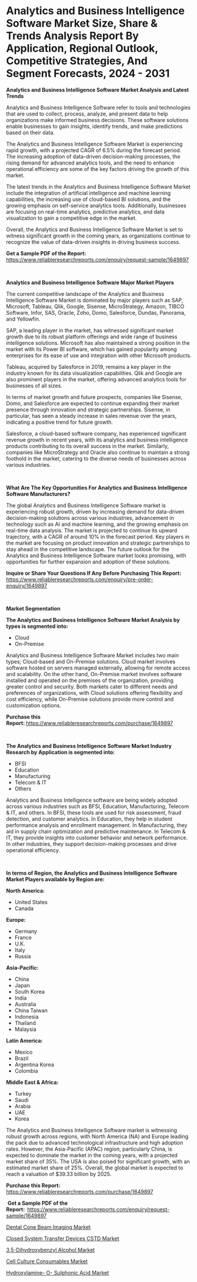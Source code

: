 <p><h1>Analytics and Business Intelligence Software Market Size, Share & Trends Analysis Report By Application, Regional Outlook, Competitive Strategies, And Segment Forecasts, 2024 - 2031</h1></p><p><strong>Analytics and Business Intelligence Software Market Analysis and Latest Trends</strong></p>
<p><p>Analytics and Business Intelligence Software refer to tools and technologies that are used to collect, process, analyze, and present data to help organizations make informed business decisions. These software solutions enable businesses to gain insights, identify trends, and make predictions based on their data.</p><p>The Analytics and Business Intelligence Software Market is experiencing rapid growth, with a projected CAGR of 6.5% during the forecast period. The increasing adoption of data-driven decision-making processes, the rising demand for advanced analytics tools, and the need to enhance operational efficiency are some of the key factors driving the growth of this market.</p><p>The latest trends in the Analytics and Business Intelligence Software Market include the integration of artificial intelligence and machine learning capabilities, the increasing use of cloud-based BI solutions, and the growing emphasis on self-service analytics tools. Additionally, businesses are focusing on real-time analytics, predictive analytics, and data visualization to gain a competitive edge in the market.</p><p>Overall, the Analytics and Business Intelligence Software Market is set to witness significant growth in the coming years, as organizations continue to recognize the value of data-driven insights in driving business success.</p></p>
<p><strong>Get a Sample PDF of the Report:&nbsp;</strong> <a href="https://www.reliableresearchreports.com/enquiry/request-sample/1649897">https://www.reliableresearchreports.com/enquiry/request-sample/1649897</a></p>
<p>&nbsp;</p>
<p><strong>Analytics and Business Intelligence Software Major Market Players</strong></p>
<p><p>The current competitive landscape of the Analytics and Business Intelligence Software Market is dominated by major players such as SAP, Microsoft, Tableau, Qlik, Google, Sisense, MicroStrategy, Amazon, TIBCO Software, Infor, SAS, Oracle, Zoho, Domo, Salesforce, Dundas, Panorama, and Yellowfin.</p><p>SAP, a leading player in the market, has witnessed significant market growth due to its robust platform offerings and wide range of business intelligence solutions. Microsoft has also maintained a strong position in the market with its Power BI software, which has gained popularity among enterprises for its ease of use and integration with other Microsoft products.</p><p>Tableau, acquired by Salesforce in 2019, remains a key player in the industry known for its data visualization capabilities. Qlik and Google are also prominent players in the market, offering advanced analytics tools for businesses of all sizes.</p><p>In terms of market growth and future prospects, companies like Sisense, Domo, and Salesforce are expected to continue expanding their market presence through innovation and strategic partnerships. Sisense, in particular, has seen a steady increase in sales revenue over the years, indicating a positive trend for future growth.</p><p>Salesforce, a cloud-based software company, has experienced significant revenue growth in recent years, with its analytics and business intelligence products contributing to its overall success in the market. Similarly, companies like MicroStrategy and Oracle also continue to maintain a strong foothold in the market, catering to the diverse needs of businesses across various industries.</p></p>
<p>&nbsp;</p>
<p><strong>What Are The Key Opportunities For Analytics and Business Intelligence Software Manufacturers?</strong></p>
<p><p>The global Analytics and Business Intelligence Software market is experiencing robust growth, driven by increasing demand for data-driven decision-making solutions across various industries, advancement in technology such as AI and machine learning, and the growing emphasis on real-time data analysis. The market is projected to continue its upward trajectory, with a CAGR of around 10% in the forecast period. Key players in the market are focusing on product innovation and strategic partnerships to stay ahead in the competitive landscape. The future outlook for the Analytics and Business Intelligence Software market looks promising, with opportunities for further expansion and adoption of these solutions.</p></p>
<p><strong>Inquire or Share Your Questions If Any Before Purchasing This Report:</strong> <a href="https://www.reliableresearchreports.com/enquiry/pre-order-enquiry/1649897">https://www.reliableresearchreports.com/enquiry/pre-order-enquiry/1649897</a></p>
<p>&nbsp;</p>
<p><strong>Market Segmentation</strong></p>
<p><strong>The Analytics and Business Intelligence Software Market Analysis by types is segmented into:</strong></p>
<p><ul><li>Cloud</li><li>On-Premise</li></ul></p>
<p><p>Analytics and Business Intelligence Software Market includes two main types; Cloud-based and On-Premise solutions. Cloud market involves software hosted on servers managed externally, allowing for remote access and scalability. On the other hand, On-Premise market involves software installed and operated on the premises of the organization, providing greater control and security. Both markets cater to different needs and preferences of organizations, with Cloud solutions offering flexibility and cost efficiency, while On-Premise solutions provide more control and customization options.</p></p>
<p><strong>Purchase this Report:&nbsp;</strong><a href="https://www.reliableresearchreports.com/purchase/1649897">https://www.reliableresearchreports.com/purchase/1649897</a></p>
<p>&nbsp;</p>
<p><strong>The Analytics and Business Intelligence Software Market Industry Research by Application is segmented into:</strong></p>
<p><ul><li>BFSI</li><li>Education</li><li>Manufacturing</li><li>Telecom & IT</li><li>Others</li></ul></p>
<p><p>Analytics and Business Intelligence software are being widely adopted across various industries such as BFSI, Education, Manufacturing, Telecom & IT, and others. In BFSI, these tools are used for risk assessment, fraud detection, and customer analytics. In Education, they help in student performance analysis and enrollment management. In Manufacturing, they aid in supply chain optimization and predictive maintenance. In Telecom & IT, they provide insights into customer behavior and network performance. In other industries, they support decision-making processes and drive operational efficiency.</p></p>
<p>&nbsp;</p>
<p><strong>In terms of Region, the Analytics and Business Intelligence Software Market Players available by Region are:</strong></p>
<p>
    <p> <strong> North America: </strong>
        <ul>
            <li>United States</li>
            <li>Canada</li>
        </ul>
        </p> 
    <p> <strong> Europe: </strong>
        <ul>
            <li>Germany</li>
            <li>France</li>
            <li>U.K.</li>
            <li>Italy</li>
            <li>Russia</li>
        </ul>
        </p> 
    <p> <strong> Asia-Pacific: </strong>
        <ul>
            <li>China</li>
            <li>Japan</li>
            <li>South Korea</li>
            <li>India</li>
            <li>Australia</li>
            <li>China Taiwan</li>
            <li>Indonesia</li>
            <li>Thailand</li>
            <li>Malaysia</li>
        </ul>
        </p> 
    <p> <strong> Latin America: </strong>
        <ul>
            <li>Mexico</li>
            <li>Brazil</li>
            <li>Argentina Korea</li>
            <li>Colombia</li>
        </ul>
        </p> 
    <p> <strong> Middle East & Africa: </strong>
        <ul>
            <li>Turkey</li>
            <li>Saudi</li>
            <li>Arabia</li>
            <li>UAE</li>
            <li>Korea</li>
        </ul>
    </p>
    </p>
<p><p>The Analytics and Business Intelligence Software market is witnessing robust growth across regions, with North America (NA) and Europe leading the pack due to advanced technological infrastructure and high adoption rates. However, the Asia-Pacific (APAC) region, particularly China, is expected to dominate the market in the coming years, with a projected market share of 35%. The USA is also poised for significant growth, with an estimated market share of 25%. Overall, the global market is expected to reach a valuation of $39.33 billion by 2025.</p></p>
<p><strong>Purchase this Report: </strong><a href="https://www.reliableresearchreports.com/purchase/1649897">https://www.reliableresearchreports.com/purchase/1649897</a></p>
<p>&nbsp;<strong>Get a Sample PDF of the Report:&nbsp;&nbsp;</strong><a href="https://www.reliableresearchreports.com/enquiry/request-sample/1649897">https://www.reliableresearchreports.com/enquiry/request-sample/1649897</a></p>
<p><strong></strong></p>
<p><p><a href="https://medium.com/@loretashyti01/dental-cone-beam-imaging-market-trends-and-market-analysis-forecasted-for-period-2024-2031-7b0718230d4b">Dental Cone Beam Imaging Market</a></p><p><a href="https://medium.com/@tammyfreeman2022/analyzing-closed-system-transfer-devices-cstd-market-global-industry-perspective-and-forecast-96940db3e403">Closed System Transfer Devices CSTD Market</a></p><p><a href="https://github.com/rahu1503/Market-Research-Report-List-3/blob/main/35-dihydroxybenzyl-alcohol-market.md">3,5-Dihydroxybenzyl Alcohol Market</a></p><p><a href="https://medium.com/@tammyfreeman2022/cell-culture-consumables-market-insights-into-market-cagr-market-trends-and-growth-strategies-f808e440adf7">Cell Culture Consumables Market</a></p><p><a href="https://github.com/lababdou/Market-Research-Report-List-1/blob/main/hydroxylamine-o-sulphonic-acid-market.md">Hydroxylamine- O- Sulphonic Acid Market</a></p></p>